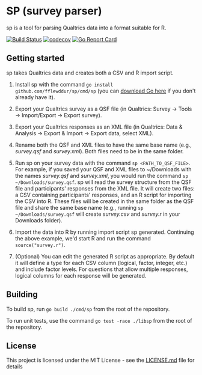 # SP (survey parser)

sp is a tool for parsing Qualtrics data into a format suitable for R.

[![Build Status](https://travis-ci.org/fflewddur/survey_parser.svg?branch=master)](https://travis-ci.org/fflewddur/survey_parser) [![codecov](https://codecov.io/gh/fflewddur/survey_parser/branch/master/graph/badge.svg)](https://codecov.io/gh/fflewddur/survey_parser) [![Go Report Card](https://goreportcard.com/badge/github.com/fflewddur/survey_parser)](https://goreportcard.com/report/github.com/fflewddur/survey_parser)

## Getting started

sp takes Qualtrics data and creates both a CSV and R import script.

1. Install sp with the command `go install github.com/fflewddur/sp/cmd/sp` (you can [download Go here](https://golang.org/) if you don't already have it).

1. Export your Qualtrics survey as a QSF file (in Qualtrics: Survey &rarr; Tools &rarr; Import/Export &rarr; Export survey).

1. Export your Qualtrics responses as an XML file (in Qualtrics: Data & Analysis &rarr; Export & Import &rarr; Export data, select XML).

1. Rename both the QSF and XML files to have the same base name (e.g., _survey.qsf_ and _survey.xml_). Both files need to be in the same folder.

1. Run sp on your survey data with the command `sp <PATH_TO_QSF_FILE>`. For example, if you saved your QSF and XML files to ~/Downloads with the names _survey.qsf_ and _survey.xml_, you would run the command `sp ~/Downloads/survey.qsf`. sp will read the survey structure from the QSF file and participants' responses from the XML file. It will create two files: a CSV containing participants' responses, and an R script for importing the CSV into R. These files will be created in the same folder as the QSF file and share the same base name (e.g., running `sp ~/Downloads/survey.qsf` will create _survey.csv_ and _survey.r_ in your Downloads folder).

1. Import the data into R by running import script sp generated. Continuing the above example, we'd start R and run the command `source("survey.r")`.

1. (Optional) You can edit the generated R script as appropriate. By default it will define a type for each CSV column (logical, factor, integer, etc.) and include factor levels. For questions that allow multiple responses, logical columns for each response will be generated.

## Building

To build sp, run `go build ./cmd/sp` from the root of the repository.

To run unit tests, use the command `go test -race ./libsp` from the root of the repository.

## License

This project is licensed under the MIT License - see the [LICENSE.md](LICENSE.md) file for details
